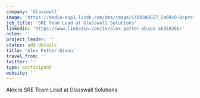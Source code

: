 ```yaml
---
company: 'Glasswall'
image: 'https://media-exp1.licdn.com/dms/image/C4D03AQGI7_Sa6RcO-Q/profile-displayphoto-shrink_200_200/0?e=1588204800&v=beta&t=my-1nFot7XWqIc_vaRlCzSC3m7jteY9eBF7VZezeR7I'
job_title: 'SRE Team Lead at Glasswall Solutions'
linkedin: 'https://www.linkedin.com/in/alex-potter-dixon-ab95926b/'
notes: ''
project_leader: ''
status: add-details
title: 'Alex Potter-Dixon'
travel_from: ''
twitter: ''
type: participant
website: ''
---
```

Alex is SRE Team Lead at Glasswall Solutions